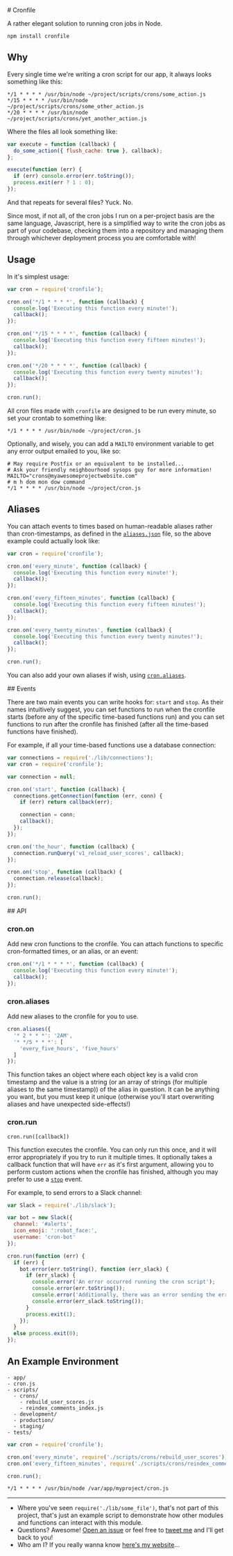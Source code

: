 # Cronfile

A rather elegant solution to running cron jobs in Node.

```
npm install cronfile
```

## Why

Every single time we're writing a cron script for our app, it always looks something like this:

```
*/1 * * * * /usr/bin/node ~/project/scripts/crons/some_action.js
*/15 * * * * /usr/bin/node ~/project/scripts/crons/some_other_action.js
*/20 * * * * /usr/bin/node ~/project/scripts/crons/yet_another_action.js
```

Where the files all look something like:

```js
var execute = function (callback) {
  do_some_action({ flush_cache: true }, callback);
};

execute(function (err) {
  if (err) console.error(err.toString());
  process.exit(err ? 1 : 0);
});
```

And that repeats for several files? Yuck. No.

Since most, if not all, of the cron jobs I run on a per-project basis are the same language, Javascript, here is a
simplified way to write the cron jobs as part of your codebase, checking them into a repository and managing them
through whichever deployment process you are comfortable with!

## Usage

In it's simplest usage:

```js
var cron = require('cronfile');

cron.on('*/1 * * * *', function (callback) {
  console.log('Executing this function every minute!');
  callback();
});

cron.on('*/15 * * * *', function (callback) {
  console.log('Executing this function every fifteen minutes!');
  callback();
});

cron.on('*/20 * * * *', function (callback) {
  console.log('Executing this function every twenty minutes!');
  callback();
});

cron.run();
```

All cron files made with `cronfile` are designed to be run every minute, so set your crontab to something like:

```
*/1 * * * * /usr/bin/node ~/project/cron.js
```

Optionally, and wisely, you can add a `MAILTO` environment variable to get any error output emailed to you, like so:

```
# May require Postfix or an equivalent to be installed...
# Ask your friendly neighbourhood sysops guy for more information!
MAILTO="crons@myawesomeprojectwebsite.com"
# m h dom mon dow command
*/1 * * * * /usr/bin/node ~/project/cron.js
```

## Aliases

You can attach events to times based on human-readable aliases rather than cron-timestamps, as defined in the
[`aliases.json`](./aliases.json) file, so the above example could actually look like:

```js
var cron = require('cronfile');

cron.on('every_minute', function (callback) {
  console.log('Executing this function every minute!');
  callback();
});

cron.on('every_fifteen_minutes', function (callback) {
  console.log('Executing this function every fifteen minutes!');
  callback();
});

cron.on('every_twenty_minutes', function (callback) {
  console.log('Executing this function every twenty minutes!');
  callback();
});

cron.run();
```

You can also add your own aliases if wish, using [`cron.aliases`](#cron-aliases).

## Events

There are two main events you can write hooks for: `start` and `stop`. As their names intuitively suggest, you can set
functions to run when the cronfile starts (before any of the specific time-based functions run) and you can set
functions to run after the cronfile has finished (after all the time-based functions have finished).

For example, if all your time-based functions use a database connection:

```js
var connections = require('./lib/connections');
var cron = require('cronfile');

var connection = null;

cron.on('start', function (callback) {
  connections.getConnection(function (err, conn) {
    if (err) return callback(err);

    connection = conn;
    callback();
  });
});

cron.on('the_hour', function (callback) {
  connection.runQuery('v1_reload_user_scores', callback);
});

cron.on('stop', function (callback) {
  connection.release(callback);
});

cron.run();
```

## API

### cron.on

Add new cron functions to the cronfile. You can attach functions to specific cron-formatted times, or an alias, or an
event:

```js
cron.on('*/1 * * * *', function (callback) {
  console.log('Executing this function every minute!');
  callback();
});
```

### cron.aliases

Add new aliases to the cronfile for you to use.

```js
cron.aliases({
  '* 2 * * *': '2AM',
  '* */5 * * *': [
    'every_five_hours', 'five_hours'
  ]
});
```

This function takes an object where each object key is a valid cron timestamp and the value is a string (or an array
of strings (for multiple aliases to the same timestamp)) of the alias in question. It can be anything you want, but
you must keep it unique (otherwise you'll start overwriting aliases and have unexpected side-effects!)

### cron.run

```
cron.run([callback])
```

This function executes the cronfile. You can only run this once, and it will error appropriately if you try to run it
multiple times. It optionally takes a callback function that will have `err` as it's first argument, allowing you to
perform custom actions when the cronfile has finished, although you may prefer to use a [`stop`](#events) event.

For example, to send errors to a Slack channel:

```js
var Slack = require('./lib/slack');

var bot = new Slack({
  channel: '#alerts',
  icon_emoji: ':robot_face:',
  username: 'cron-bot'
});

cron.run(function (err) {
  if (err) {
    bot.error(err.toString(), function (err_slack) {
      if (err_slack) {
        console.error('An error occurred running the cron script');
        console.error(err.toString());
        console.error('Additionally, there was an error sending the error to Slack');
        console.error(err_slack.toString());
      }
      process.exit(1);
    });
  }
  else process.exit(0);
});
```

## An Example Environment

```
- app/
- cron.js
- scripts/
  - crons/
    - rebuild_user_scores.js
    - reindex_comments_index.js
  - development/
  - production/
  - staging/
- tests/
```

```js
var cron = require('cronfile');

cron.on('every_minute', require('./scripts/crons/rebuild_user_scores'));
cron.on('every_fifteen_minutes', require('./scripts/crons/reindex_comments_index'));

cron.run();
```

```
*/1 * * * * /usr/bin/node /var/app/myproject/cron.js
```

----

- Where you've seen `require('./lib/some_file')`, that's not part of this project, that's just an example script to
  demonstrate how other modules and functions can interact with this module.
- Questions? Awesome! [Open an issue](https://github.com/jdrydn/cronfile/issues) or feel free to
  [tweet me](https://twitter.com/jdrydn) and I'll get back to you!
- Who am I? If you really wanna know [here's my website](https://jdrydn.com)...
